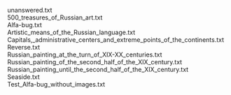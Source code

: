 unanswered.txt  
500_treasures_of_Russian_art.txt  
Alfa-bug.txt  
Artistic_means_of_the_Russian_language.txt  
Capitals,_administrative_centers_and_extreme_points_of_the_continents.txt  
Reverse.txt  
Russian_painting_at_the_turn_of_XIX-XX_centuries.txt  
Russian_painting_of_the_second_half_of_the_XIX_century.txt  
Russian_painting_until_the_second_half_of_the_XIX_century.txt  
Seaside.txt  
Test_Alfa-bug_without_images.txt  
